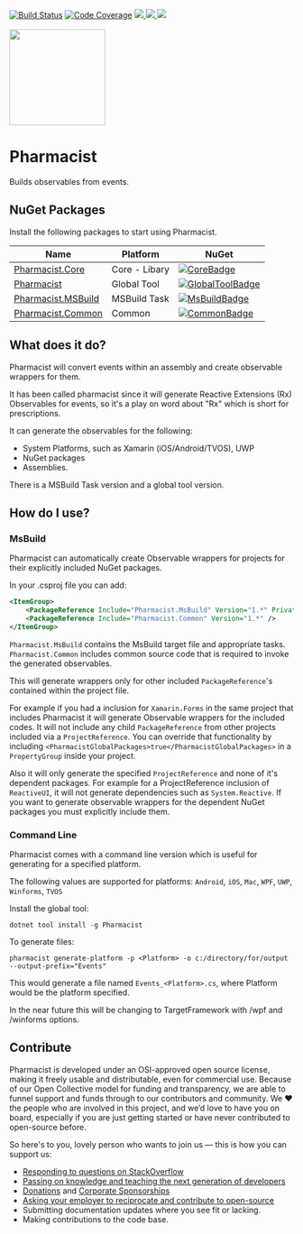 [![Build Status](https://dev.azure.com/dotnet/ReactiveUI/_apis/build/status/Pharmacist-CI)](https://dev.azure.com/dotnet/ReactiveUI/_build/latest?definitionId=82) [![Code Coverage](https://codecov.io/gh/reactiveui/pharmacist/branch/master/graph/badge.svg)](https://codecov.io/gh/reactiveui/pharmacist)
<a href="#backers">
        <img src="https://opencollective.com/reactiveui/backers/badge.svg">
</a>
<a href="#sponsors">
        <img src="https://opencollective.com/reactiveui/sponsors/badge.svg">
</a>
<a href="https://reactiveui.net/slack">
        <img src="https://img.shields.io/badge/chat-slack-blue.svg">
</a>
<br />
<br />
<a href="https://github.com/reactiveui/pharmacist">
        <img width="170" height="170" src="https://github.com/reactiveui/Pharmacist/blob/master/image/ph-violet.svg"/>
</a>

# Pharmacist

Builds observables from events.

## NuGet Packages

Install the following packages to start using Pharmacist.

| Name                          | Platform          | NuGet                            |
| ----------------------------- | ----------------- | -------------------------------- |
| [Pharmacist.Core][Core]       | Core - Libary     | [![CoreBadge]][Core]             |
| [Pharmacist][GlobalTool]      | Global Tool       | [![GlobalToolBadge]][GlobalTool] |
| [Pharmacist.MSBuild][MsBuild] | MSBuild Task      | [![MsBuildBadge]][MsBuild]       |
| [Pharmacist.Common][Common]   | Common            | [![CommonBadge]][Common]         |

[Core]: https://www.nuget.org/packages/Pharmacist.Core/
[CoreBadge]: https://img.shields.io/nuget/v/Pharmacist.Core.svg

[GlobalTool]: https://www.nuget.org/packages/Pharmacist/
[GlobalToolBadge]: https://img.shields.io/nuget/v/Pharmacist.svg

[MsBuild]: https://www.nuget.org/packages/Pharmacist.MSBuild/
[MsBuildBadge]: https://img.shields.io/nuget/v/Pharmacist.MSBuild.svg

[Common]: https://www.nuget.org/packages/Pharmacist.Common/
[CommonBadge]: https://img.shields.io/nuget/v/Pharmacist.Common.svg

## What does it do?

Pharmacist will convert events within an assembly and create observable wrappers for them. 

It has been called pharmacist since it will generate Reactive Extensions (Rx) Observables for events, so it's a play on word about "Rx" which is short for prescriptions.

It can generate the observables for the following:
* System Platforms, such as Xamarin (iOS/Android/TVOS), UWP
* NuGet packages
* Assemblies.

There is a MSBuild Task version and a global tool version.

## How do I use?

### MsBuild

Pharmacist can automatically create Observable wrappers for projects for their explicitly included NuGet packages.

In your .csproj file you can add:

```xml
<ItemGroup>
    <PackageReference Include="Pharmacist.MsBuild" Version="1.*" PrivateAssets="all" />
    <PackageReference Include="Pharmacist.Common" Version="1.*" />
</ItemGroup>
```

`Pharmacist.MsBuild` contains the MsBuild target file and appropriate tasks. `Pharmacist.Common` includes common source code that is required to invoke the generated observables.

This will generate wrappers only for other included `PackageReference`'s contained within the project file.

For example if you had a inclusion for `Xamarin.Forms` in the same project that includes Pharmacist it will generate Observable wrappers for the included codes. It will not include any child `PackageReference` from other projects included via a `ProjectReference`. You can override that functionality by including `<PharmacistGlobalPackages>true</PharmacistGlobalPackages>` in a `PropertyGroup` inside your project.

Also it will only generate the specified `ProjectReference` and none of it's dependent packages. For example for a ProjectReference inclusion of `ReactiveUI`, it will not generate dependencies such as `System.Reactive`. If you want to generate observable wrappers for the dependent NuGet packages you must explicitly include them. 

### Command Line

Pharmacist comes with a command line version which is useful for generating for a specified platform.

The following values are supported for platforms: `Android`, `iOS`, `Mac`, `WPF`, `UWP`, `Winforms`, `TVOS`

Install the global tool:

```Batchfile
dotnet tool install -g Pharmacist
```

To generate files:

```Batchfile
pharmacist generate-platform -p <Platform> -o c:/directory/for/output --output-prefix="Events"
```

This would generate a file named `Events_<Platform>.cs`, where Platform would be the platform specified.

In the near future this will be changing to TargetFramework with /wpf and /winforms options.

## Contribute

Pharmacist is developed under an OSI-approved open source license, making it freely usable and distributable, even for commercial use. Because of our Open Collective model for funding and transparency, we are able to funnel support and funds through to our contributors and community. We ❤ the people who are involved in this project, and we’d love to have you on board, especially if you are just getting started or have never contributed to open-source before.

So here's to you, lovely person who wants to join us — this is how you can support us:

* [Responding to questions on StackOverflow](https://stackoverflow.com/questions/tagged/reactiveui)
* [Passing on knowledge and teaching the next generation of developers](http://ericsink.com/entries/dont_use_rxui.html)
* [Donations](https://reactiveui.net/donate) and [Corporate Sponsorships](https://reactiveui.net/sponsorship)
* [Asking your employer to reciprocate and contribute to open-source](https://github.com/github/balanced-employee-ip-agreement)
* Submitting documentation updates where you see fit or lacking.
* Making contributions to the code base.
